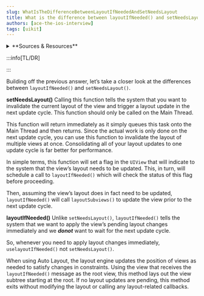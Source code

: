 ```yaml
---
slug: WhatIsTheDifferenceBetweenLayoutIfNeededAndSetNeedsLayout
title: What is the difference between layoutIfNeeded() and setNeedsLayout()?
authors: [ace-the-ios-interview]
tags: [uikit]
---
```


<details>
  <summary>**Sources & Resources**</summary>

  **Main Source:** [Ace the iOS Interview](https://aryamansharda.gumroad.com/l/tcvck)

  **Additional Sources:**

  **Further Reading:**

</details>

:::info[TL/DR]

:::

Building off the previous answer, let’s take a closer look at the differences between `layoutIfNeeded()` and `setNeedsLayout()`.

**setNeedsLayout()**
Calling this function tells the system that you want to invalidate the current layout of the view and trigger a layout update in the next update cycle. This function should only be called on the Main Thread.

This function will return immediately as it simply queues this task onto the Main Thread and then returns. Since the actual work is only done on the next update cycle, you can use this function to invalidate the layout of multiple views at once. Consolidating all of your layout updates to one update cycle is far better for performance.

In simple terms, this function will set a flag in the `UIView` that will indicate to the system that the view’s layout needs to be updated. This, in turn, will schedule a call to `layoutIfNeeded()` which will check the status of this flag before proceeding.

Then, assuming the view’s layout does in fact need to be updated, `layoutIfNeeded()` will call `layoutSubviews()` to update the view prior to the next update cycle.

**layoutIfNeeded()**
Unlike `setNeedsLayout()`, `layoutIfNeeded()` tells the system that we want to apply the view’s pending layout changes immediately and we **_donot_** want to wait for the next update cycle.

So, whenever you need to apply layout changes immediately,  `uselayoutIfNeeded()` not `setNeedsLayout()`.

When using Auto Layout, the layout engine updates the position of views as needed to satisfy changes in constraints. Using the view that receives the `layoutIfNeeded()` message as the root view, this method lays out the view subtree starting at the root. If no layout updates are pending, this method exits without modifying the layout or calling any layout-related callbacks.
